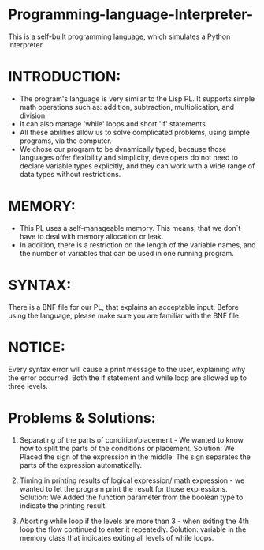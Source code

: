 # Programming-language-Interpreter-
This is a self-built programming language, which simulates a Python interpreter.

# INTRODUCTION: 
- The program's language is very similar to the Lisp PL. It supports simple math operations such as: 
addition, subtraction, multiplication, and division. 
- It can also manage 'while' loops and short 'If' statements.
- All these abilities allow us to solve complicated problems, using simple programs, via the computer.
- We chose our program to be dynamically typed, because those languages offer flexibility and simplicity, 
developers do not need to declare variable types explicitly, and they can work with a wide range of data types without restrictions. 

# MEMORY: 
- This PL uses a self-manageable memory. This means, that we don`t have to deal with memory allocation or leak. 
- In addition, there is a restriction on the length of the variable names, and the number of variables that can be used in one running program. 

# SYNTAX: 
There is a BNF file for our PL, that explains an acceptable input. 
Before using the language, please make sure you are familiar with the BNF file. 

# NOTICE: 
Every syntax error will cause a print message to the user, explaining why the error occurred. Both the if statement and while loop are allowed up to three levels.

# Problems & Solutions: 
1. Separating of the parts of condition/placement - 
We wanted to know how to split the parts of the conditions or placement. 
Solution: We Placed the sign of the expression in the middle. 
The sign separates the parts of the expression automatically.

2. Timing in printing results of logical expression/ math expression - we wanted to let the program print the result for those expressions.
Solution: We Added the function parameter from the boolean type to indicate the printing result.

3. Aborting while loop if the levels are more than 3 - 
when exiting the 4th loop the flow continued to enter it repeatedly.
Solution: variable in the memory class that indicates exiting all levels of while loops. 
